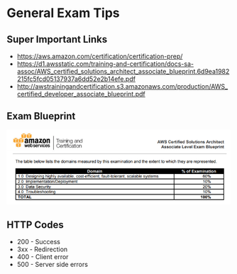 # General Exam Tips

## Super Important Links

  - https://aws.amazon.com/certification/certification-prep/ 
  - https://d1.awsstatic.com/training-and-certification/docs-sa-assoc/AWS_certified_solutions_architect_associate_blueprint.6d9ea1982215fc5fcd05137937a6dd52e2b14efe.pdf
  - http://awstrainingandcertification.s3.amazonaws.com/production/AWS_certified_developer_associate_blueprint.pdf

## Exam Blueprint
![alt-text](https://github.com/MathewT/aws-certified-developer/blob/master/images/blue-print-1.png "Exam Question Breakout")

## HTTP Codes
  - 200 - Success
  - 3xx - Redirection
  - 400 - Client error
  - 500 - Server side errors
